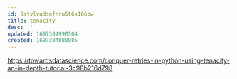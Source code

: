 ```yaml
---
id: 9stvlvadsofnru5t6x166bw
title: tenacity
desc: ''
updated: 1697304998504
created: 1697304880985
---
```

https://towardsdatascience.com/conquer-retries-in-python-using-tenacity-an-in-depth-tutorial-3c98b216d798